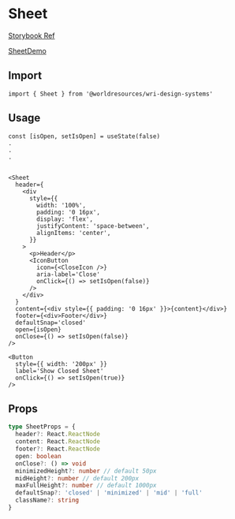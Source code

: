 # Sheet

[Storybook Ref](https://wri.github.io/wri-design-systems/?path=/docs/containers-sheet--docs)

[SheetDemo](https://github.com/wri/wri-design-systems/blob/main/src/components/Containers/Sheet/SheetDemo.tsx)

## Import

```tsx
import { Sheet } from '@worldresources/wri-design-systems'
```

## Usage

```tsx
const [isOpen, setIsOpen] = useState(false)
.
.
.


<Sheet
  header={
    <div
      style={{
        width: '100%',
        padding: '0 16px',
        display: 'flex',
        justifyContent: 'space-between',
        alignItems: 'center',
      }}
    >
      <p>Header</p>
      <IconButton
        icon={<CloseIcon />}
        aria-label='Close'
        onClick={() => setIsOpen(false)}
      />
    </div>
  }
  content={<div style={{ padding: '0 16px' }}>{content}</div>}
  footer={<div>Footer</div>}
  defaultSnap='closed'
  open={isOpen}
  onClose={() => setIsOpen(false)}
/>

<Button
  style={{ width: '200px' }}
  label='Show Closed Sheet'
  onClick={() => setIsOpen(true)}
/>
```

## Props

```ts
type SheetProps = {
  header?: React.ReactNode
  content: React.ReactNode
  footer?: React.ReactNode
  open: boolean
  onClose?: () => void
  minimizedHeight?: number // default 50px
  midHeight?: number // default 200px
  maxFullHeight?: number // default 1000px
  defaultSnap?: 'closed' | 'minimized' | 'mid' | 'full'
  className?: string
}
```
